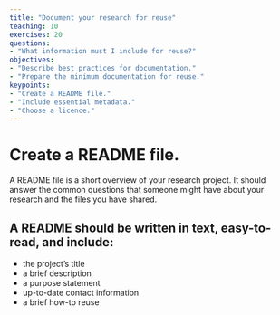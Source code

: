 ```yaml
---
title: "Document your research for reuse"
teaching: 10
exercises: 20
questions:
- "What information must I include for reuse?"
objectives:
- "Describe best practices for documentation."
- "Prepare the minimum documentation for reuse."
keypoints:
- "Create a README file."  
- "Include essential metadata."
- "Choose a licence."
---
```


# Create a README file.
A README file is a short overview of your research project. It should answer the common questions that someone might have about your research and the files you have shared.

## A README should be written in text, easy-to-read, and include:
* the project’s title
* a brief description
* a purpose statement
* up-to-date contact information
* a brief how-to reuse
